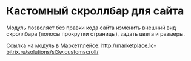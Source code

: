 # Кастомный скроллбар для сайта

Модуль позволяет без правки кода сайта изменить внешний вид скроллбара (полосы прокрутки страницы), задать цвета и размеры.

Ссылка на модуль в Маркетплейсе: http://marketplace.1c-bitrix.ru/solutions/sl3w.customscroll/
